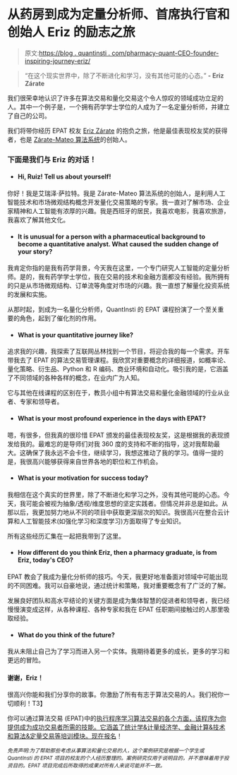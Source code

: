 # 从药房到成为定量分析师、首席执行官和创始人 Eriz 的励志之旅

> 原文:[https://blog . quantinsti . com/pharmacy-quant-CEO-founder-inspiring-journey-eriz/](https://blog.quantinsti.com/pharmacy-quant-ceo-founder-inspiring-journey-eriz/)

> “在这个现实世界中，除了不断进化和学习，没有其他可能的心态。” **- Eriz Zárate**

我们很荣幸地认识了许多在算法交易和量化交易这个令人惊叹的领域成功立足的人。其中一个例子是，一个拥有药学学士学位的人成为了一名定量分析师，并建立了自己的公司。

我们将带你经历 EPAT 校友 [Eriz Zárate](https://www.linkedin.com/in/eriz-zarate/) 的抱负之旅，他是最佳表现校友奖的获得者，也是 [Zárate-Mateo 算法系统](https://zaratemateo.com/)的创始人。

### 下面是我们与 Eriz 的对话！

*   #### **Hi, Ruiz! Tell us about yourself!**

你好！我是艾瑞泽·萨拉特。我是 Zárate-Mateo 算法系统的创始人，是利用人工智能技术和市场微观结构概念开发量化交易策略的专家。我一直对了解市场、企业家精神和人工智能有浓厚的兴趣。我是西班牙的居民，我喜欢电影，我喜欢旅游，我喜欢了解其他文化。

*   #### It is unusual for a person with a pharmaceutical background to become a quantitative analyst. What caused the sudden change of your story?

我肯定你指的是我有药学背景，今天我在这里，一个专门研究人工智能的定量分析师。是的，我有药学学士学位，我在交易的技术和金融方面都没有经验。我所拥有的只是从市场微观结构、订单流等角度对市场的兴趣。我一直想了解量化投资系统的发展和实施。

从那时起，到成为一名量化分析师，QuantInsti 的 EPAT 课程扮演了一个至关重要的角色，起到了催化剂的作用。

*   #### What is your quantitative journey like?

追求我的兴趣，我探索了互联网丛林找到一个节目，将迎合我的每一个需求。开车带我去了 EPAT 的算法交易管理课程。我欣赏对重要概念的详细报道，如概率论、量化策略、衍生品、Python 和 R 编码、商业环境和自动化。吸引我的是，它涵盖了不同领域的各种各样的概念，在业内广为人知。

它与其他在线课程的区别在于，教员小组中有算法交易和量化金融领域的行业从业者、专家和领导者。

*   #### What is your most profound experience in the days with EPAT?

嗯，有很多，但我真的很珍惜 EPAT 颁发的最佳表现校友奖，这是根据我的表现颁发给我的。最难忘的是导师们对我 360 度的支持和不断的指导，这对我帮助最大。这确保了我永远不会卡住，继续学习，我想这推动了我的学习。值得一提的是，我很高兴能够获得来自世界各地的职位和工作机会。

*   #### What is your motivation for success today?

我相信在这个真实的世界里，除了不断进化和学习之外，没有其他可能的心态。今天，我可能会被视为抽象/透视/维度思想的坚定实践者。但情况并非总是如此。从那以后，我更加努力地从不同的项目中获取更深层次的知识。我很高兴在整合云计算和人工智能技术(如强化学习和深度学习)方面取得了专业知识。

所有这些经历汇集在一起把我带到了这里。

*   #### How different do you think Eriz, then a pharmacy graduate, is from Eriz, today's CEO?

EPAT 教会了我成为量化分析师的技巧。今天，我更好地准备面对领域中可能出现的不同困难。我可以自豪地说，通过统计和策略，我对重要概念有了广泛的了解。

发展良好团队和高水平结论的关键方面是成为集体智慧的促进者和领导者，我已经慢慢演变成这样，从各种课程、各种专家和我在 EPAT 任职期间接触过的人那里吸取经验。

*   #### What do you think of the future?

我从未阻止自己为了学习而进入另一个实体。我期待着更多的成长，更多的学习和更远的冒险。

#### 谢谢，Eriz！

很高兴你能和我们分享你的故事。你激励了所有有志于算法交易的人。我们祝你一切顺利！T3】

你可以通过算法交易 (EPAT)中的[执行程序学习算法交易的各个方面，该程序为你提供成为成功交易者所需的技能。它涵盖了统计学&计量经济学、金融计算&技术和算法&定量交易等培训模块。](https://www.quantinsti.com/EPAT)[现在报名](https://www.quantinsti.com/EPAT)！

*<small>免责声明:为了帮助那些考虑从事算法和量化交易的人，这个案例研究是根据一个学生或 QuantInsti 的 EPAT 项目的校友的个人经历整理的。案例研究仅用于说明目的，并不意味着用于投资目的。EPAT 项目完成后所取得的成果对所有人来说可能并不一致。</small>*